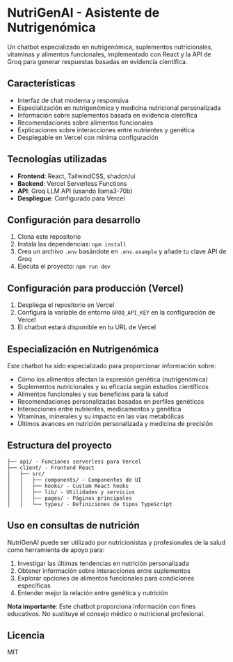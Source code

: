 # NutriGenAI - Asistente de Nutrigenómica

Un chatbot especializado en nutrigenómica, suplementos nutricionales, vitaminas y alimentos funcionales, implementado con React y la API de Groq para generar respuestas basadas en evidencia científica.

## Características

- Interfaz de chat moderna y responsiva
- Especialización en nutrigenómica y medicina nutricional personalizada
- Información sobre suplementos basada en evidencia científica
- Recomendaciones sobre alimentos funcionales
- Explicaciones sobre interacciones entre nutrientes y genética
- Desplegable en Vercel con mínima configuración

## Tecnologías utilizadas

- **Frontend**: React, TailwindCSS, shadcn/ui
- **Backend**: Vercel Serverless Functions
- **API**: Groq LLM API (usando llama3-70b)
- **Despliegue**: Configurado para Vercel

## Configuración para desarrollo

1. Clona este repositorio
2. Instala las dependencias: `npm install`
3. Crea un archivo `.env` basándote en `.env.example` y añade tu clave API de Groq
4. Ejecuta el proyecto: `npm run dev`

## Configuración para producción (Vercel)

1. Despliega el repositorio en Vercel
2. Configura la variable de entorno `GROQ_API_KEY` en la configuración de Vercel
3. El chatbot estará disponible en tu URL de Vercel

## Especialización en Nutrigenómica

Este chatbot ha sido especializado para proporcionar información sobre:

- Cómo los alimentos afectan la expresión genética (nutrigenómica)
- Suplementos nutricionales y su eficacia según estudios científicos
- Alimentos funcionales y sus beneficios para la salud
- Recomendaciones personalizadas basadas en perfiles genéticos
- Interacciones entre nutrientes, medicamentos y genética
- Vitaminas, minerales y su impacto en las vías metabólicas
- Últimos avances en nutrición personalizada y medicina de precisión

## Estructura del proyecto

```
├── api/ - Funciones serverless para Vercel
├── client/ - Frontend React
│   ├── src/
│   │   ├── components/ - Componentes de UI
│   │   ├── hooks/ - Custom React hooks
│   │   ├── lib/ - Utilidades y servicios
│   │   ├── pages/ - Páginas principales
│   │   └── types/ - Definiciones de tipos TypeScript
```

## Uso en consultas de nutrición

NutriGenAI puede ser utilizado por nutricionistas y profesionales de la salud como herramienta de apoyo para:

1. Investigar las últimas tendencias en nutrición personalizada
2. Obtener información sobre interacciones entre suplementos
3. Explorar opciones de alimentos funcionales para condiciones específicas
4. Entender mejor la relación entre genética y nutrición

**Nota importante**: Este chatbot proporciona información con fines educativos. No sustituye el consejo médico o nutricional profesional.

## Licencia

MIT